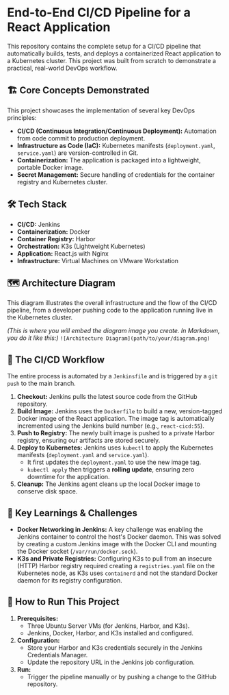 # End-to-End CI/CD Pipeline for a React Application

This repository contains the complete setup for a CI/CD pipeline that automatically builds, tests, and deploys a containerized React application to a Kubernetes cluster. This project was built from scratch to demonstrate a practical, real-world DevOps workflow.


## 🏗️ Core Concepts Demonstrated

This project showcases the implementation of several key DevOps principles:
* **CI/CD (Continuous Integration/Continuous Deployment):** Automation from code commit to production deployment.
* **Infrastructure as Code (IaC):** Kubernetes manifests (`deployment.yaml`, `service.yaml`) are version-controlled in Git.
* **Containerization:** The application is packaged into a lightweight, portable Docker image.
* **Secret Management:** Secure handling of credentials for the container registry and Kubernetes cluster.


## 🛠️ Tech Stack

* **CI/CD:** Jenkins
* **Containerization:** Docker
* **Container Registry:** Harbor
* **Orchestration:** K3s (Lightweight Kubernetes)
* **Application:** React.js with Nginx
* **Infrastructure:** Virtual Machines on VMware Workstation


## 🗺️ Architecture Diagram

This diagram illustrates the overall infrastructure and the flow of the CI/CD pipeline, from a developer pushing code to the application running live in the Kubernetes cluster.

*(This is where you will embed the diagram image you create. In Markdown, you do it like this:)*
`![Architecture Diagram](path/to/your/diagram.png)`


## 🚀 The CI/CD Workflow

The entire process is automated by a `Jenkinsfile` and is triggered by a `git push` to the main branch.

1.  **Checkout:** Jenkins pulls the latest source code from the GitHub repository.
2.  **Build Image:** Jenkins uses the `Dockerfile` to build a new, version-tagged Docker image of the React application. The image tag is automatically incremented using the Jenkins build number (e.g., `react-cicd:55`).
3.  **Push to Registry:** The newly built image is pushed to a private Harbor registry, ensuring our artifacts are stored securely.
4.  **Deploy to Kubernetes:** Jenkins uses `kubectl` to apply the Kubernetes manifests (`deployment.yaml` and `service.yaml`).
    * It first updates the `deployment.yaml` to use the new image tag.
    * `kubectl apply` then triggers a **rolling update**, ensuring zero downtime for the application.
5.  **Cleanup:** The Jenkins agent cleans up the local Docker image to conserve disk space.


## 🔑 Key Learnings & Challenges

* **Docker Networking in Jenkins:** A key challenge was enabling the Jenkins container to control the host's Docker daemon. This was solved by creating a custom Jenkins image with the Docker CLI and mounting the Docker socket (`/var/run/docker.sock`).
* **K3s and Private Registries:** Configuring K3s to pull from an insecure (HTTP) Harbor registry required creating a `registries.yaml` file on the Kubernetes node, as K3s uses `containerd` and not the standard Docker daemon for its registry configuration.


## 🔧 How to Run This Project

1.  **Prerequisites:**
    * Three Ubuntu Server VMs (for Jenkins, Harbor, and K3s).
    * Jenkins, Docker, Harbor, and K3s installed and configured.
2.  **Configuration:**
    * Store your Harbor and K3s credentials securely in the Jenkins Credentials Manager.
    * Update the repository URL in the Jenkins job configuration.
3.  **Run:**
    * Trigger the pipeline manually or by pushing a change to the GitHub repository.